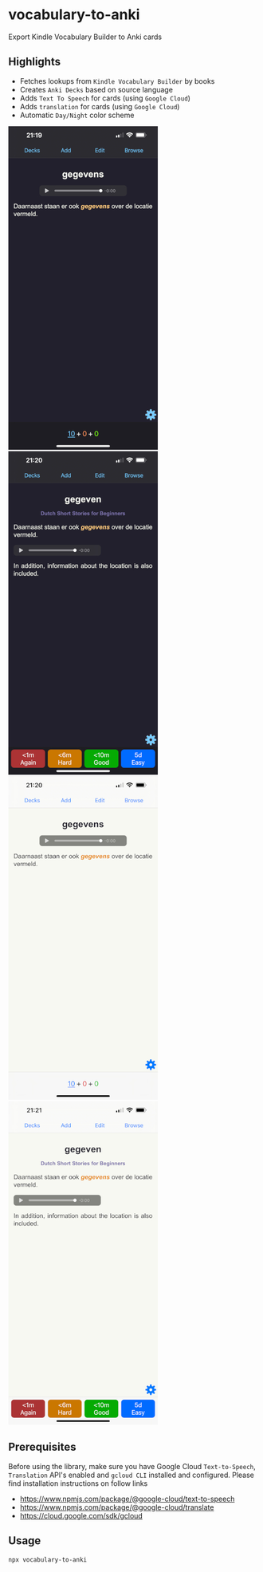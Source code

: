 # vocabulary-to-anki

Export Kindle Vocabulary Builder to Anki cards

## Highlights

- Fetches lookups from `Kindle Vocabulary Builder` by books
- Creates `Anki Decks` based on source language
- Adds `Text To Speech` for cards (using `Google Cloud`)
- Adds `translation` for cards (using `Google Cloud`)
- Automatic `Day/Night` color scheme

![front-dark](front-dark.jpeg) ![back-dark](back-dark.jpeg)
![front-light](front-light.jpeg) ![back-light](back-light.jpeg)

## Prerequisites

Before using the library, make sure you have Google Cloud `Text-to-Speech`, `Translation` API's enabled and `gcloud CLI` installed and configured.
Please find installation instructions on follow links

- https://www.npmjs.com/package/@google-cloud/text-to-speech
- https://www.npmjs.com/package/@google-cloud/translate
- https://cloud.google.com/sdk/gcloud

## Usage

```bash
npx vocabulary-to-anki
```
